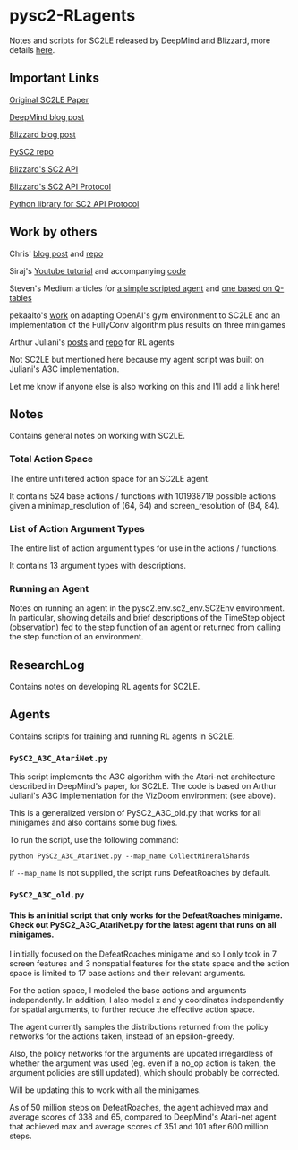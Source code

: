 # pysc2-RLagents
Notes and scripts for SC2LE released by DeepMind and Blizzard, more details [here](https://github.com/deepmind/pysc2).

## Important Links

[Original SC2LE Paper](https://deepmind.com/documents/110/sc2le.pdf)

[DeepMind blog post](https://deepmind.com/blog/deepmind-and-blizzard-open-starcraft-ii-ai-research-environment/)

[Blizzard blog post](http://us.battle.net/sc2/en/blog/20944009)

[PySC2 repo](https://github.com/deepmind/pysc2)

[Blizzard's SC2 API](https://github.com/Blizzard/s2client-api)

[Blizzard's SC2 API Protocol](https://github.com/Blizzard/s2client-proto)

[Python library for SC2 API Protocol](https://pypi.python.org/pypi/s2clientprotocol/)

## Work by others

Chris' [blog post](http://chris-chris.ai/2017/08/30/pysc2-tutorial1/) and [repo](https://github.com/chris-chris/pysc2-examples)

Siraj's [Youtube tutorial](https://www.youtube.com/watch?v=URWXG5jRB-A&feature=youtu.be) and accompanying [code](https://github.com/llSourcell/A-Guide-to-DeepMinds-StarCraft-AI-Environment)

Steven's Medium articles for [a simple scripted agent](https://chatbotslife.com/building-a-basic-pysc2-agent-b109cde1477c) and [one based on Q-tables](https://chatbotslife.com/building-a-smart-pysc2-agent-cdc269cb095d)

pekaalto's [work](https://github.com/pekaalto/sc2atari) on adapting OpenAI's gym environment to SC2LE and an implementation of the FullyConv algorithm plus results on three minigames

Arthur Juliani's [posts](https://medium.com/emergent-future/simple-reinforcement-learning-with-tensorflow-part-8-asynchronous-actor-critic-agents-a3c-c88f72a5e9f2) and [repo](https://github.com/awjuliani/DeepRL-Agents) for RL agents

Not SC2LE but mentioned here because my agent script was built on Juliani's A3C implementation.

Let me know if anyone else is also working on this and I'll add a link here!

## Notes

Contains general notes on working with SC2LE.

### Total Action Space

The entire unfiltered action space for an SC2LE agent.

It contains 524 base actions / functions with 101938719 possible actions given a minimap_resolution of (64, 64) and screen_resolution of (84, 84).

### List of Action Argument Types

The entire list of action argument types for use in the actions / functions.

It contains 13 argument types with descriptions.

### Running an Agent

Notes on running an agent in the pysc2.env.sc2_env.SC2Env environment. In particular, showing details and brief descriptions of the TimeStep object (observation) fed to the step function of an agent or returned from calling the step function of an environment.

## ResearchLog

Contains notes on developing RL agents for SC2LE.

## Agents

Contains scripts for training and running RL agents in SC2LE.

### `PySC2_A3C_AtariNet.py`

This script implements the A3C algorithm with the Atari-net architecture described in DeepMind's paper, for SC2LE. The code is based on Arthur Juliani's A3C implementation for the VizDoom environment (see above).

This is a generalized version of PySC2_A3C_old.py that works for all minigames and also contains some bug fixes.

To run the script, use the following command:

`python PySC2_A3C_AtariNet.py --map_name CollectMineralShards`

If `--map_name` is not supplied, the script runs DefeatRoaches by default.

### `PySC2_A3C_old.py`

#### This is an initial script that only works for the DefeatRoaches minigame. Check out PySC2_A3C_AtariNet.py for the latest agent that runs on all minigames.

I initially focused on the DefeatRoaches minigame and so I only took in 7 screen features and 3 nonspatial features for the state space and the action space is limited to 17 base actions and their relevant arguments. 

For the action space, I modeled the base actions and arguments independently. In addition, I also model x and y coordinates independently for spatial arguments, to further reduce the effective action space.

The agent currently samples the distributions returned from the policy networks for the actions taken, instead of an epsilon-greedy.

Also, the policy networks for the arguments are updated irregardless of whether the argument was used (eg. even if a no_op action is taken, the argument policies are still updated), which should probably be corrected.

Will be updating this to work with all the minigames.

As of 50 million steps on DefeatRoaches, the agent achieved max and average scores of 338 and 65, compared to DeepMind's Atari-net agent that achieved max and average scores of 351 and 101 after 600 million steps.
 